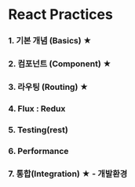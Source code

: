 # React Practices
### 1. 기본 개념 (Basics) ★
### 2. 컴포넌트 (Component) ★
### 3. 라우팅 (Routing) ★
### 4. Flux : Redux
### 5. Testing(rest)
### 6. Performance
### 7. 통합(Integration) ★ - 개발환경

